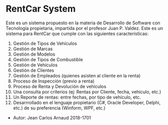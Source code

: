# RentCar System

Este es un sistema propuesto en la materia de Desarrollo de Software con Tecnología propietaria, impartida por el profesor Juan P. Valdez. Este es un sistema para RentCar que cumple con las siguientes características:

1. Gestión de Tipos de Vehículos
2. Gestión de Marcas
3. Gestión de Modelos
4. Gestión de Tipos de Combustible
5. Gestión de Vehículos
6. Gestión de Clientes
7. Gestión de Empleados (quienes asisten al cliente en la renta)
8. Proceso de Inspección (previo a renta)
9. Proceso de Renta y Devolución de vehículos
10. Una consulta por criterios (ej: Rentas por Cliente, fecha, vehículo, etc.)
11. Un Reporte de rentas: entre fechas, por tipo de vehículo, etc. 
12. Desarrrollado en el lenguaje propietario (C#, Oracle Developer, Delphi, etc.) de su preferencia (Winform, WPF, etc.) 


* Autor: Jean Carlos Arnaud 
2018-1701
